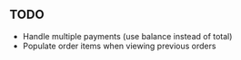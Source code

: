 TODO
----
* Handle multiple payments (use balance instead of total)
* Populate order items when viewing previous orders
